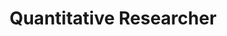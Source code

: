 ---
layout: work-with-us-layout

title: Quantitative Researcher

role: <b> Role </b> <br><br> A quantitative researcher will work on various projects for Fields of View, with required skills in collecting, cleaning, and analysing large-scale quantitative database, and developing statistical models as per the project requirements and assisting other teams in developing tools. The ability to adapt to deliver reliable quality data analysis and reporting is highly valued. <br> <br> Fields of View is an interdisciplinary group - therefore, the quantitative researcher is expected to work with people from diverse backgrounds. The quantitative researcher will be working on multiple projects - therefore, ability to switch contexts, and deliver according to timelines is a must. <br> <br> The position is based in Bangalore. Women candidates are encouraged to apply. For details of remuneration and any other information, please mail work@fieldsofview.in with your CV. 

responsibilities: <b> Basic Requirements </b> <br> <ul> <li>Master’s Degree in any of the Social Sciences, including sociology, economics, anthropology, and social psychology etc. </li> <li> Two to Four years’ experience in the above-mentioned fields of research. </li> </ul>

skills: <b> Required Skills </b> <br> <ul> <li> Ability to handle large-scale quantitative database. </li> <li> Expertise in collecting data through secondary research. </li> <li> Proficiency in cleaning data and statistical analysis. </li> <li> Expertise in statistical modeling – Linear, Time Series, Panel data models. </li> <li> Expertise in advanced Excel, including VLOOKUP, HLOOKUP, Pivot Table, Macros. </li> <li> Proficiency in R/STATA/SPSS to analyse quantitative data. </li> <li> Basic understanding of MySQL. </li> <li> Ability to manage projects involving both quantitative and qualitative research. </li> <li> Ability to handle stakeholders of various kinds, work with any government agency will be a definite plus </li> </ul>

additionalSkills: <b> Additional </b> <ul> <li> Ability to understand socio-economic scenario in urban context. </li> <li> Interested in researching on equity and sustainability studies. </li> <li> Ability to work in an interdisciplinary team. </li> <li> Knowledge in GIS tools. </li> <li> Knowledge in qualitative research methodologies and analysing tools. </li> <li> Basic understanding of Simulation tools. </li> </ul>

whyWorkForFov: <b>Why Work at Fields of View</b> <br> <ul> <li> We pride ourselves in building a collaborative and open environment around our work in building tools for inclusive public policy. This is your chance to become an addition to our coveted multidisciplinary team, that houses individuals from different backgrounds scaling from Journalism to Game Design to Law. </li> <li> We have collaborations with Indian and international universities, and you get access to cutting edge research in data and policy. </li> <li> Depending on your interest, you will contribute to research papers that will be published in major journals. </li> <li> Your work will contribute to real-world applications in addressing social problems. </li> <li> High levels of ownership as part of a small, growing team. </li> <li> We have a generous leave and work-from-home policy and are committed to building an organisational culture of collaboration and trust. </li> <li> We are a non-profit organisation and an equal opportunity employer. We are committed to a safe and vibrant workplace, and highly encourage applications from people from diverse caste, gender, ethnic and religious identities. </li> </ul>

remuneration: <b> Remuneration </b> <br><br> Compensation will range from INR 69,575- INR 86,970 (Including TDS) per month based on level of experience.

applicationProcess: <b> How To Apply </b> <br><br> If this sounds interesting or exciting to you, please write to work@fieldsofview.in with your CV, design portfolio and a thoughtful cover letter stating why you want to work with us in this role. <br> <ul> <li> We will review your application and if we feel like it is a good fit for us, we will assign you a task. The assignment will involve a cross section of the kind of work you'll do with us. You take as much time as you want to complete the assignment, but we've noted that it takes on average about 7 days to finish. </li> <li> If we like your approach to the assignment, we invite you to spend 2 days with us in our office in Bangalore, so you can get to know our team and work culture. You will also be provided a follow-up task to be performed during those 2 days. Once this is done, and if you like us and we like you, we will extend an offer within a week's time. </li> </ul>

aboutUs: <b> About Fields Of View </b> <br><br> At Fields of View (fieldsofview.in), we use games and simulations to help CSOs make sense of their work around vulnerability and climate. We are a not-for-profit research group based in Bangalore. We have an interdisciplinary group with people whose backgrounds range from technology, art, social sciences, law, and policy. <br><br> FoV's work has been featured in Indian and international media, including BBC News; The Hindu; Deccan Herald; Deccan Chronicle; The Newsminute, CNN-IBN, Deutsche Welle (dw.com), a German international broadcaster, and Factordaily. <br><br> As our goal is to create bridges between Government, Academia, and Civil Society, we work with all three groups&#58; <br> <ul> <li> Government - Our partners in government include Department of Electronics and Information Technology, Government of India; Institute of Plasma Research, Government of India; Tamil Nadu State Land Use Board, Government of Tamil Nadu. </li> <li> Civil Society Groups - The civil society organizations we have collaborated with include Gender at Work, who works to promote gender equality in organizations; Sahjeevan, who works to empower disadvantaged communities in the Kutch region in Gujarat, India; Alternative Law Forum, whose focus is on integrating alternative lawyering with critical research; UNESCO-MGIEP, which specialises in research, knowledge sharing and policy formulation in the area of education for peace, sustainability and global citizenship; and UNDP Sri Lanka. </li> <li> Academia - We have research collaborations with different Indian and international universities, including International Institute of Information Technology (IIIT-B), Bangalore; TU-Delft, Netherlands; Netherlands E-Sciences Centre, Netherlands; Department of Computational Sciences, University of Amsterdam; and Medialab Amsterdam. </li> </ul>

notes: <em> Fields of View is a non-profit organisation, registered under the Karnataka Societies Registration Act, 1960. Section 12AA(1)(b)(i), and Section 80G(5)(vi) of the Income Tax Act, 1961.  </em>

ide: Quantitative Researcher

tag: Quantitative Researcher

category: jd

permalink: /projects/work-with-us/quantitativeresearcher/

---